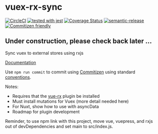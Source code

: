 # vuex-rx-sync

[![CircleCI](https://circleci.com/gh/galenwarren/vuex-rx-sync/tree/master.svg?style=svg)](https://circleci.com/gh/galenwarren/vuex-rx-sync/tree/master)
[![tested with jest](https://img.shields.io/badge/tested_with-jest-99424f.svg)](https://github.com/facebook/jest)
[![Coverage Status](https://img.shields.io/coveralls/github/galenwarren/vuex-rx-sync/master.svg)](https://coveralls.io/github/galenwarren/vuex-rx-sync?branch=master)
[![semantic-release](https://img.shields.io/badge/%20%20%F0%9F%93%A6%F0%9F%9A%80-semantic--release-e10079.svg)](https://github.com/semantic-release/semantic-release)
[![Commitizen friendly](https://img.shields.io/badge/commitizen-friendly-brightgreen.svg)](http://commitizen.github.io/cz-cli/)

## Under construction, please check back later ...

Sync vuex to external stores using rxjs

[Documentation](https://galenwarren.github.io/vuex-rx-sync/)

Use `npm run commit` to commit using [Commitizen](http://commitizen.github.io/cz-cli/) using standard [conventions](https://github.com/commitizen/cz-conventional-changelog).

Notes:

* Requires that the [vue-rx](https://github.com/vuejs/vue-rx) plugin be installed
* Must install mutations for Vuex (more detail needed here)
* For Nuxt, show how to use with asyncData
* Roadmap for plugin development

Reminder, to use npm link with this project, move vue, vuepress, and rxjs out of devDependencies and set main to src/index.js.
